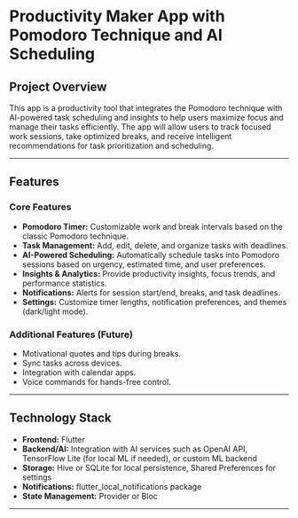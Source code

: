 # Productivity Maker App with Pomodoro Technique and AI Scheduling

## Project Overview
This app is a productivity tool that integrates the Pomodoro technique with AI-powered task scheduling and insights to help users maximize focus and manage their tasks efficiently. The app will allow users to track focused work sessions, take optimized breaks, and receive intelligent recommendations for task prioritization and scheduling.

---

## Features

### Core Features
- **Pomodoro Timer:** Customizable work and break intervals based on the classic Pomodoro technique.
- **Task Management:** Add, edit, delete, and organize tasks with deadlines.
- **AI-Powered Scheduling:** Automatically schedule tasks into Pomodoro sessions based on urgency, estimated time, and user preferences.
- **Insights & Analytics:** Provide productivity insights, focus trends, and performance statistics.
- **Notifications:** Alerts for session start/end, breaks, and task deadlines.
- **Settings:** Customize timer lengths, notification preferences, and themes (dark/light mode).

### Additional Features (Future)
- Motivational quotes and tips during breaks.
- Sync tasks across devices.
- Integration with calendar apps.
- Voice commands for hands-free control.

---

## Technology Stack

- **Frontend:** Flutter
- **Backend/AI:** Integration with AI services such as OpenAI API, TensorFlow Lite (for local ML if needed), or custom ML backend
- **Storage:** Hive or SQLite for local persistence, Shared Preferences for settings
- **Notifications:** flutter_local_notifications package
- **State Management:** Provider or Bloc

---

